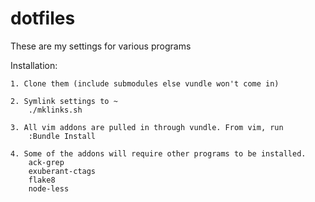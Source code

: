 dotfiles
========
These are my settings for various programs

Installation:

	1. Clone them (include submodules else vundle won't come in)

	2. Symlink settings to ~
		./mklinks.sh

	3. All vim addons are pulled in through vundle. From vim, run
		:Bundle Install

	4. Some of the addons will require other programs to be installed.
		ack-grep
		exuberant-ctags
		flake8
		node-less
